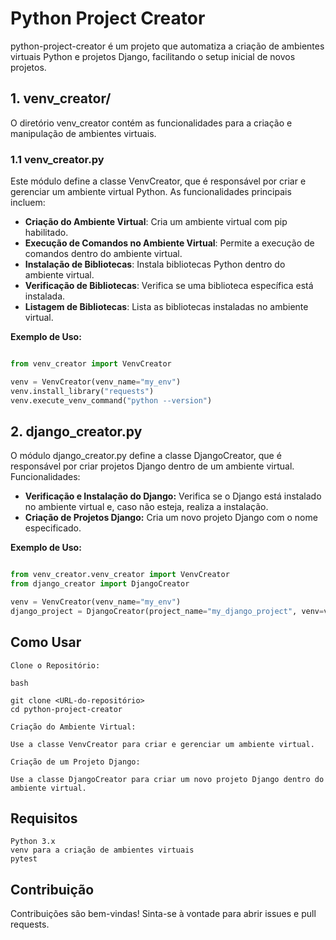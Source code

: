 # Python Project Creator

python-project-creator é um projeto que automatiza a criação de ambientes virtuais Python e projetos Django, facilitando o setup inicial de novos projetos.




## 1. venv_creator/

O diretório venv_creator contém as funcionalidades para a criação e manipulação de ambientes virtuais.
### 1.1 venv_creator.py

Este módulo define a classe VenvCreator, que é responsável por criar e gerenciar um ambiente virtual Python. As funcionalidades principais incluem:

- **Criação do Ambiente Virtual**: Cria um ambiente virtual com pip habilitado.
- **Execução de Comandos no Ambiente Virtual**: Permite a execução de comandos dentro do ambiente virtual.
- **Instalação de Bibliotecas**: Instala bibliotecas Python dentro do ambiente virtual.
- **Verificação de Bibliotecas**: Verifica se uma biblioteca específica está instalada.
- **Listagem de Bibliotecas**: Lista as bibliotecas instaladas no ambiente virtual.
    
**Exemplo de Uso:**

```python

from venv_creator import VenvCreator

venv = VenvCreator(venv_name="my_env")
venv.install_library("requests")
venv.execute_venv_command("python --version")

```



## 2. django_creator.py

O módulo django_creator.py define a classe DjangoCreator, que é responsável por criar projetos Django dentro de um ambiente virtual.
Funcionalidades:

- **Verificação e Instalação do Django:** Verifica se o Django está instalado no ambiente virtual e, caso não esteja, realiza a instalação.
- **Criação de Projetos Django:** Cria um novo projeto Django com o nome especificado.

**Exemplo de Uso:**

```python

from venv_creator.venv_creator import VenvCreator
from django_creator import DjangoCreator

venv = VenvCreator(venv_name="my_env")
django_project = DjangoCreator(project_name="my_django_project", venv=venv)

```



## Como Usar

    Clone o Repositório:

    bash

    git clone <URL-do-repositório>
    cd python-project-creator

    Criação do Ambiente Virtual:

    Use a classe VenvCreator para criar e gerenciar um ambiente virtual.

    Criação de um Projeto Django:

    Use a classe DjangoCreator para criar um novo projeto Django dentro do ambiente virtual.

## Requisitos

    Python 3.x
    venv para a criação de ambientes virtuais
    pytest

## Contribuição

Contribuições são bem-vindas! Sinta-se à vontade para abrir issues e pull requests.
